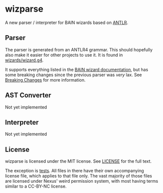 # wizparse

A new parser / interpreter for BAIN wizards based on [ANTLR](https://www.antlr.org/).

## Parser
The parser is generated from an ANTLR4 grammar.
This should hopefully also make it easier for other projects to use it.
It is found in [wizards/wizard.g4](wizards/wizard.g4).

It supports everything listed in the [BAIN wizard documentation](https://wrye-bash.github.io/docs/Wrye%20Bash%20Technical%20Readme.html#wizards), but has some breaking changes since the previous parser was *very* lax.
See [Breaking Changes](Breaking%20Changes.md) for more information.

## AST Converter
Not yet implemented

## Interpreter
Not yet implemented

## License
wizparse is licensed under the MIT license. See [LICENSE](LICENSE) for the full text.

The exception is [tests](tests). All files in there have their own accompanying license file, which applies to that file only.
The vast majority of those files are licensed under Nexus' weird permission system, with most having terms similar to a CC-BY-NC license.
